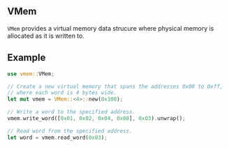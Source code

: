 ## VMem

`VMem` provides a virtual memory data strucure where physical memory is allocated as it is written to.

## Example

```rust
use vmem::VMem;

// Create a new virtual memory that spans the addresses 0x00 to 0xff,
// where each word is 4 bytes wide.
let mut vmem = VMem::<4>::new(0x100);

// Write a word to the specified address.
vmem.write_word([0x01, 0x02, 0x04, 0x08], 0x03).unwrap();

// Read word from the specified address.
let word = vmem.read_word(0x03);
```